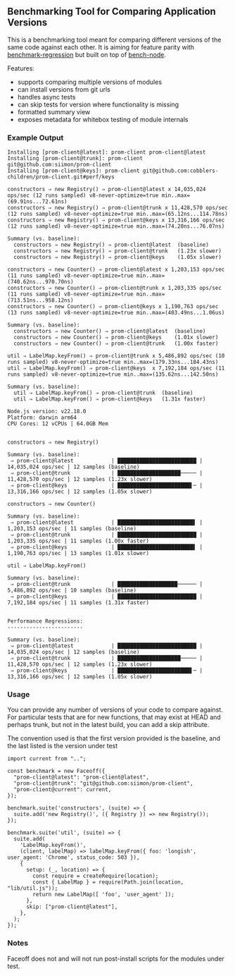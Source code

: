 ## Benchmarking Tool for Comparing Application Versions

This is a benchmarking tool meant for comparing different versions of the same
code against each other. It is aiming for feature parity with 
[benchmark-regression](https://github.com/nowells/benchmark-regression)
but built on top of [bench-node](https://github.com/RafaelGSS/bench-node).

Features:

- supports comparing multiple versions of modules
- can install versions from git urls
- handles async tests
- can skip tests for version where functionality is missing 
- formatted summary view
- exposes metadata for whitebox testing of module internals

### Example Output

```
Installing [prom-client@latest]: prom-client prom-client@latest
Installing [prom-client@trunk]: prom-client git@github.com:siimon/prom-client
Installing [prom-client@keys]: prom-client git@github.com:cobblers-children/prom-client.git#perf/keys

constructors ⇒ new Registry() ⇒ prom-client@latest x 14,035,024 ops/sec (12 runs sampled) v8-never-optimize=true min..max=(69.91ns...72.61ns)
constructors ⇒ new Registry() ⇒ prom-client@trunk x 11,428,570 ops/sec (12 runs sampled) v8-never-optimize=true min..max=(65.12ns...114.78ns)
constructors ⇒ new Registry() ⇒ prom-client@keys x 13,316,166 ops/sec (12 runs sampled) v8-never-optimize=true min..max=(74.20ns...76.07ns)

Summary (vs. baseline):
  constructors ⇒ new Registry() ⇒ prom-client@latest  (baseline)
  constructors ⇒ new Registry() ⇒ prom-client@trunk   (1.23x slower)
  constructors ⇒ new Registry() ⇒ prom-client@keys    (1.05x slower)

constructors ⇒ new Counter() ⇒ prom-client@latest x 1,203,153 ops/sec (11 runs sampled) v8-never-optimize=true min..max=(740.62ns...970.70ns)
constructors ⇒ new Counter() ⇒ prom-client@trunk x 1,203,335 ops/sec (11 runs sampled) v8-never-optimize=true min..max=(713.51ns...958.12ns)
constructors ⇒ new Counter() ⇒ prom-client@keys x 1,190,763 ops/sec (13 runs sampled) v8-never-optimize=true min..max=(403.49ns...1.06us)

Summary (vs. baseline):
  constructors ⇒ new Counter() ⇒ prom-client@latest  (baseline)
  constructors ⇒ new Counter() ⇒ prom-client@keys    (1.01x slower)
  constructors ⇒ new Counter() ⇒ prom-client@trunk   (1.00x faster)

util ⇒ LabelMap.keyFrom() ⇒ prom-client@trunk x 5,486,892 ops/sec (10 runs sampled) v8-never-optimize=true min..max=(179.33ns...184.43ns)
util ⇒ LabelMap.keyFrom() ⇒ prom-client@keys  x 7,192,184 ops/sec (11 runs sampled) v8-never-optimize=true min..max=(135.62ns...142.50ns)

Summary (vs. baseline):
  util ⇒ LabelMap.keyFrom() ⇒ prom-client@trunk  (baseline)
  util ⇒ LabelMap.keyFrom() ⇒ prom-client@keys   (1.31x faster)

Node.js version: v22.18.0
Platform: darwin arm64
CPU Cores: 12 vCPUs | 64.0GB Mem


constructors ⇒ new Registry()

Summary (vs. baseline):
 ⇒ prom-client@latest            | █████████████████████████ | 14,035,024 ops/sec | 12 samples (baseline)
 ⇒ prom-client@trunk             | ████████████████████───── | 11,428,570 ops/sec | 12 samples (1.23x slower)
 ⇒ prom-client@keys              | ███████████████████████▌─ | 13,316,166 ops/sec | 12 samples (1.05x slower)

constructors ⇒ new Counter()

Summary (vs. baseline):
 ⇒ prom-client@latest            | ████████████████████████▌ | 1,203,153 ops/sec | 11 samples (baseline)
 ⇒ prom-client@trunk             | █████████████████████████ | 1,203,335 ops/sec | 11 samples (1.00x faster)
 ⇒ prom-client@keys              | ████████████████████████▌ | 1,190,763 ops/sec | 13 samples (1.01x slower)

util ⇒ LabelMap.keyFrom()

Summary (vs. baseline):
 ⇒ prom-client@trunk             | ███████████████████────── | 5,486,892 ops/sec | 10 samples (baseline)
 ⇒ prom-client@keys              | █████████████████████████ | 7,192,184 ops/sec | 11 samples (1.31x faster)


Performance Regressions:
------------------------

Summary (vs. baseline):
 ⇒ prom-client@latest            | █████████████████████████ | 14,035,024 ops/sec | 12 samples (baseline)
 ⇒ prom-client@trunk             | ████████████████████───── | 11,428,570 ops/sec | 12 samples (1.23x slower)
 ⇒ prom-client@keys              | ███████████████████████▌─ | 13,316,166 ops/sec | 12 samples (1.05x slower)

```

### Usage

You can provide any number of versions of your code to compare against. For particular tests that are
for new functions, that may exist at HEAD and perhaps trunk, but not in the latest build, you can add a
skip attribute.

The convention used is that the first version provided is the baseline, and the last listed is the version
under test

```
import current from "..";

const benchmark = new Faceoff({
  "prom-client@latest": "prom-client@latest",
  "prom-client@trunk": "git@github.com:siimon/prom-client",
  "prom-client@current": current,
});

benchmark.suite('constructors', (suite) => {
  suite.add('new Registry()', ({ Registry }) => new Registry());
});

benchmark.suite('util', (suite) => {
  suite.add(
    'LabelMap.keyFrom()',
    (client, labelMap) => labelMap.keyFrom({ foo: 'longish', user_agent: 'Chrome', status_code: 503 }),
    {
      setup: (_, location) => {
        const require = createRequire(location);
        const { LabelMap } = require(Path.join(location, "lib/util.js"));
        return new LabelMap([ 'foo', 'user_agent' ]);
      },
      skip: ["prom-client@latest"],
    },
  );
});

```

### Notes

Faceoff does not and will not run post-install scripts for the modules under test.

